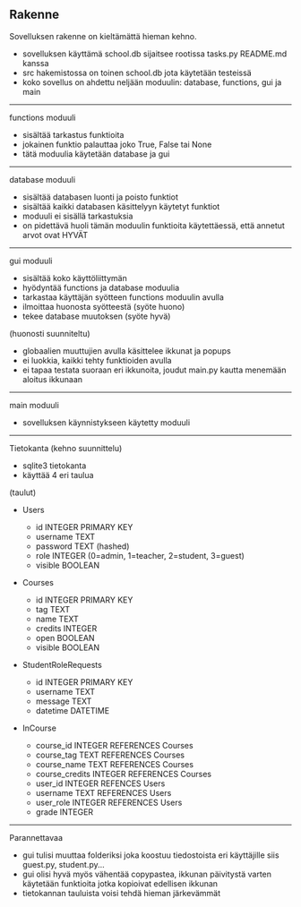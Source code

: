 Rakenne
------------------------------------
Sovelluksen rakenne on kieltämättä hieman kehno.

- sovelluksen käyttämä school.db sijaitsee rootissa tasks.py README.md kanssa
- src hakemistossa on toinen school.db jota käytetään testeissä
- koko sovellus on ahdettu neljään moduulin: database, functions, gui ja main

------------------------------------
functions moduuli

- sisältää tarkastus funktioita
- jokainen funktio palauttaa joko True, False tai None
- tätä moduulia käytetään database ja gui

------------------------------------
database moduuli

- sisältää databasen luonti ja poisto funktiot
- sisältää kaikki databasen käsittelyyn käytetyt funktiot
- moduuli ei sisällä tarkastuksia
- on pidettävä huoli tämän moduulin funktioita käytettäessä, että annetut arvot ovat HYVÄT

------------------------------------
gui moduuli

- sisältää koko käyttöliittymän
- hyödyntää functions ja database moduulia
- tarkastaa käyttäjän syötteen functions moduulin avulla
- ilmoittaa huonosta syötteestä (syöte huono)
- tekee database muutoksen (syöte hyvä)


(huonosti suunniteltu)
- globaalien muuttujien avulla käsittelee ikkunat ja popups
- ei luokkia, kaikki tehty funktioiden avulla
- ei tapaa testata suoraan eri ikkunoita, joudut main.py kautta menemään aloitus ikkunaan

------------------------------------
main moduuli

- sovelluksen käynnistykseen käytetty moduuli

------------------------------------
Tietokanta (kehno suunnittelu)

- sqlite3 tietokanta
- käyttää 4 eri taulua

(taulut)
- Users
   *   id INTEGER PRIMARY KEY
   *   username TEXT
   *   password TEXT (hashed)
   *   role INTEGER (0=admin, 1=teacher, 2=student, 3=guest)
   *   visible BOOLEAN

- Courses
   *   id INTEGER PRIMARY KEY
   *   tag TEXT
   *   name TEXT
   *   credits INTEGER
   *   open BOOLEAN
   *   visible BOOLEAN

- StudentRoleRequests
   *   id INTEGER PRIMARY KEY
   *   username TEXT
   *   message TEXT
   *   datetime DATETIME

- InCourse
   *   course_id INTEGER REFERENCES Courses
   *   course_tag TEXT REFERENCES Courses
   *   course_name TEXT REFERENCES Courses
   *   course_credits INTEGER REFERENCES Courses
   *   user_id INTEGER REFENCES Users
   *   username TEXT REFERENCES Users
   *   user_role INTEGER REFERENCES Users
   *   grade INTEGER


------------------------------------
Parannettavaa

- gui tulisi muuttaa folderiksi joka koostuu tiedostoista eri käyttäjille siis guest.py, student.py...
- gui olisi hyvä myös vähentää copypastea, ikkunan päivitystä varten käytetään funktioita jotka kopioivat edellisen ikkunan
- tietokannan tauluista voisi tehdä hieman järkevämmät